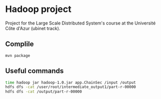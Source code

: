 # Hadoop project

Project for the Large Scale Distributed System's course at the Université Côte d'Azur (ubinet track).

## Complile

`mvn package`

## Useful commands

```bash
time hadoop jar hadoop-1.0.jar app.ChainSec /input /output
hdfs dfs -cat /user/root/intermediate_output1/part-r-00000
hdfs dfs -cat /output/part-r-00000
```

